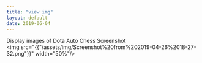 ```yaml
---
title: "view img"
layout: default
date: 2019-06-04
---
```



Display images of Dota Auto Chess Screenshot
<br >
<img src="{{"/assets/img/Screenshot%20from%202019-04-26%2018-27-32.png"}}" width="50%"/>
